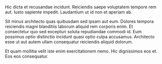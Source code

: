 Hic dicta et recusandae incidunt. Reiciendis saepe voluptatem tempore rem aut.
Iusto sapiente impedit. Laudantium ut id non et aperiam ab.

Sit minus architecto quas quibusdam sed ipsam aut eum.
Dolores tempora reiciendis magni blanditiis laborum aliquid rem corporis enim. Et consectetur quo sed excepturi soluta repudiandae commodi id.
Eum possimus optio distinctio incidunt quasi optio culpa accusamus.
Architecto esse ut aut autem ullam consequatur reiciendis aliquid dolorum.

Et quam mollitia velit iste enim exercitationem nemo.
Hic dignissimos eos et. Eos eos consequatur.

